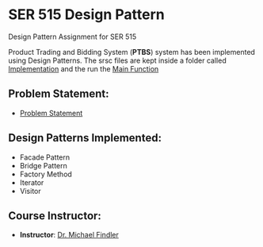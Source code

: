 
# SER 515 Design Pattern

Design Pattern Assignment for SER 515

Product Trading and Bidding System (**PTBS**) system has been implemented using Design Patterns. The srsc files are kept inside a folder called [Implementation](https://github.com/arshakshan/SER-515-Team26-Arshak/tree/main/Design_Pattern/Implementation) and the run the [Main Function](https://github.com/arshakshan/SER-515-Team26-Arshak/blob/main/Design_Pattern/Implementation/Main.java)

Problem Statement:
-
- [Problem Statement](https://github.com/arshakshan/SER-515-Team26-Arshak/blob/main/DesignPattern-Spring22.pdf)


Design Patterns Implemented:
-
- Facade Pattern
- Bridge Pattern
- Factory Method
- Iterator
- Visitor

Course Instructor:
-
- **Instructor**: [Dr. Michael Findler](https://isearch.asu.edu/profile/2047446)
